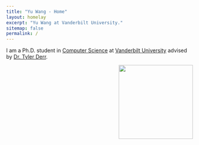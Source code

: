 ```yaml
---
title: "Yu Wang - Home"
layout: homelay
excerpt: "Yu Wang at Vanderbilt University."
sitemap: false
permalink: /
---
```



I am a Ph.D. student in [Computer Science](https://engineering.vanderbilt.edu/eecs/) at [Vanderbilt University](https://vanderbilt.edu) advised by [Dr. Tyler Derr](https://www.cse.msu.edu/~derrtyle/).


<div id="newsid" class="col-sm-8" >
<img src="{{site.utl}}{{site.baseutl}}/images/carousel/Profile.png" style="margin:0px 0px; width:200px; display:block; float: right; " />
</div>
  
  
 
